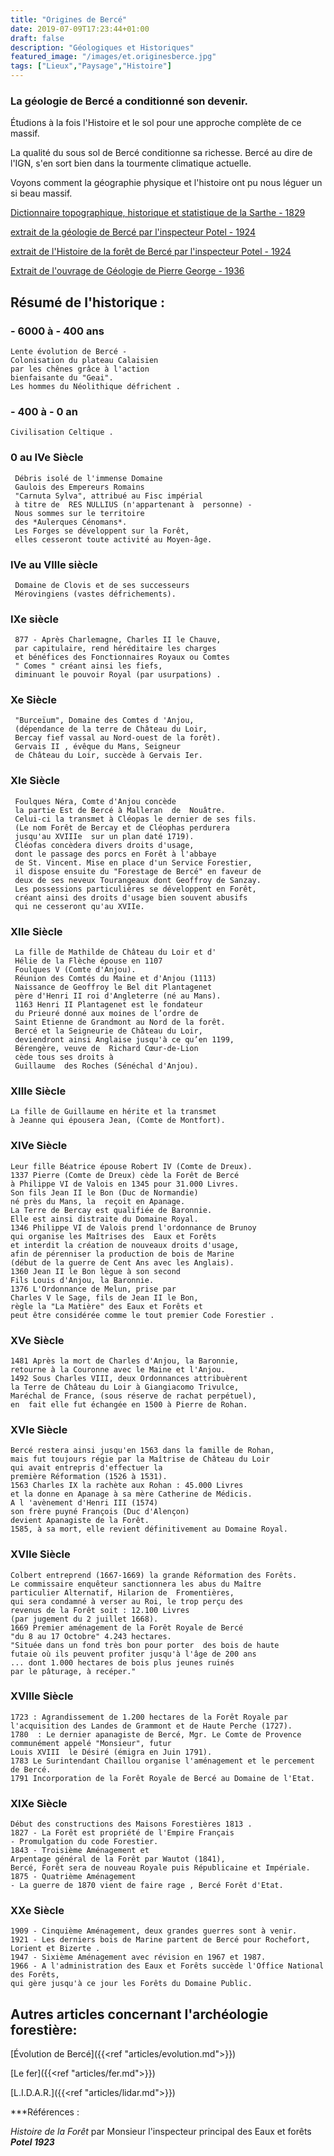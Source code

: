 ```yaml
---
title: "Origines de Bercé"
date: 2019-07-09T17:23:44+01:00
draft: false
description: "Géologiques et Historiques"
featured_image: "/images/et.originesberce.jpg"
tags: ["Lieux","Paysage","Histoire"]
---
```


### La géologie de Bercé a conditionné son devenir.

Étudions à la fois l'Histoire et le sol pour une approche complète de ce massif.

La qualité du sous sol de Bercé conditionne sa richesse.
Bercé au dire de l'IGN, s'en sort bien 
dans la tourmente climatique actuelle.

Voyons comment la géographie physique et l'histoire 
ont pu nous léguer un si beau massif.

[Dictionnaire topographique, historique et statistique de la Sarthe - 1829](/articles/pdf/pesche1829.pdf)

[extrait de la géologie de Bercé par l'inspecteur Potel - 1924](/articles/pdf/extraitgeologiepotel.pdf)

[extrait de l'Histoire de la forêt de Bercé par l'inspecteur Potel - 1924](/articles/pdf/historiqueberceparpotel.pdf)

[Extrait de l'ouvrage de Géologie de Pierre George - 1936](/articles/pdf/geologiepierregeorge.pdf)

## Résumé de l'historique :


  ### - 6000 à - 400 ans  ###
  
    Lente évolution de Bercé -
    Colonisation du plateau Calaisien 
    par les chênes grâce à l'action 
    bienfaisante du "Geai".
    Les hommes du Néolithique défrichent .
    
  ### - 400 à - 0 an ###
  
    Civilisation Celtique .   
    
   ### 0 au IVe Siècle  ###
   
     Débris isolé de l'immense Domaine 
     Gaulois des Empereurs Romains  
     "Carnuta Sylva", attribué au Fisc impérial 
     à titre de  RES NULLIUS (n'appartenant à  personne) -
     Nous sommes sur le territoire 
     des *Aulerques Cénomans*.
     Les Forges se développent sur la Forêt,
     elles cesseront toute activité au Moyen-âge.
     
   ### IVe au VIIIe siècle ###
   
     Domaine de Clovis et de ses successeurs 
     Mérovingiens (vastes défrichements).
     
   ### IXe siècle ###
   
     877 - Après Charlemagne, Charles II le Chauve,
     par capitulaire, rend héréditaire les charges 
     et bénéfices des Fonctionnaires Royaux ou Comtes
     " Comes " créant ainsi les fiefs,
     diminuant le pouvoir Royal (par usurpations) .
     
   ### Xe Siècle ###
   
     "Burceïum", Domaine des Comtes d 'Anjou, 
     (dépendance de la terre de Château du Loir,
     Bercay fief vassal au Nord-ouest de la forêt).
     Gervais II , évêque du Mans, Seigneur
     de Château du Loir, succède à Gervais Ier. 
      
   ### XIe Siècle  ###
   
     Foulques Néra, Comte d'Anjou concède 
     la partie Est de Bercé à Malleran  de  Nouâtre.
     Celui-ci la transmet à Cléopas le dernier de ses fils.
     (Le nom Forêt de Bercay et de Cléophas perdurera
     jusqu'au XVIIIe  sur un plan daté 1719).
     Cléofas concèdera divers droits d'usage, 
     dont le passage des porcs en Forêt à l'abbaye 
     de St. Vincent. Mise en place d'un Service Forestier, 
     il dispose ensuite du "Forestage de Bercé" en faveur de 
     deux de ses neveux Tourangeaux dont Geoffroy de Sanzay.
     Les possessions particulières se développent en Forêt, 
     créant ainsi des droits d'usage bien souvent abusifs
     qui ne cesseront qu'au XVIIe. 
     
   ### XIIe Siècle  ### 
   
     La fille de Mathilde de Château du Loir et d' 
     Hélie de la Flèche épouse en 1107 
     Foulques V (Comte d'Anjou).
     Réunion des Comtés du Maine et d'Anjou (1113) 
     Naissance de Geoffroy le Bel dit Plantagenet 
     père d'Henri II roi d'Angleterre (né au Mans).
     1163 Henri II Plantagenet est le fondateur 
     du Prieuré donné aux moines de l’ordre de
     Saint Etienne de Grandmont au Nord de la forêt.  
     Bercé et la Seigneurie de Château du Loir, 
     deviendront ainsi Anglaise jusqu'à ce qu’en 1199,
     Bérengère, veuve de  Richard Cœur-de-Lion 
     cède tous ses droits à 
     Guillaume  des Roches (Sénéchal d'Anjou).
     
    
   ### XIIIe Siècle  ### 
  
    La fille de Guillaume en hérite et la transmet
    à Jeanne qui épousera Jean, (Comte de Montfort).
   
    
   ### XIVe Siècle ###
   
    Leur fille Béatrice épouse Robert IV (Comte de Dreux).
    1337 Pierre (Comte de Dreux) cède la Forêt de Bercé
    à Philippe VI de Valois en 1345 pour 31.000 Livres. 
    Son fils Jean II le Bon (Duc de Normandie) 
    né près du Mans, la  reçoit en Apanage.
    La Terre de Bercay est qualifiée de Baronnie.
    Elle est ainsi distraite du Domaine Royal.
    1346 Philippe VI de Valois prend l'ordonnance de Brunoy
    qui organise les Maîtrises des  Eaux et Forêts
    et interdit la création de nouveaux droits d'usage, 
    afin de pérenniser la production de bois de Marine 
    (début de la guerre de Cent Ans avec les Anglais).
    1360 Jean II le Bon lègue à son second 
    Fils Louis d'Anjou, la Baronnie.
    1376 L'Ordonnance de Melun, prise par
    Charles V le Sage, fils de Jean II le Bon,
    règle la "La Matière" des Eaux et Forêts et
    peut être considérée comme le tout premier Code Forestier .
   
   ### XVe Siècle   ###
   
    1481 Après la mort de Charles d'Anjou, la Baronnie,
    retourne à la Couronne avec le Maine et l'Anjou.
    1492 Sous Charles VIII, deux Ordonnances attribuèrent 
    la Terre de Château du Loir à Giangiacomo Trivulce,
    Maréchal de France, (sous réserve de rachat perpétuel), 
    en  fait elle fut échangée en 1500 à Pierre de Rohan.
    
   ### XVIe Siècle ###
   
    Bercé restera ainsi jusqu'en 1563 dans la famille de Rohan, 
    mais fut toujours régie par la Maîtrise de Château du Loir
    qui avait entrepris d'effectuer la 
    première Réformation (1526 à 1531).
    1563 Charles IX la rachète aux Rohan : 45.000 Livres 
    et la donne en Apanage à sa mère Catherine de Médicis.  
    A l 'avènement d'Henri III (1574) 
    son frère puyné François (Duc d'Alençon)
    devient Apanagiste de la Forêt. 
    1585, à sa mort, elle revient définitivement au Domaine Royal. 
    
   ### XVIIe Siècle ###
   
    Colbert entreprend (1667-1669) la grande Réformation des Forêts.
    Le commissaire enquêteur sanctionnera les abus du Maître
    particulier Alternatif, Hilarion de  Fromentières, 
    qui sera condamné à verser au Roi, le trop perçu des 
    revenus de la Forêt soit : 12.100 Livres
    (par jugement du 2 juillet 1668).
    1669 Premier aménagement de la Forêt Royale de Bercé
    "du 8 au 17 Octobre" 4.243 hectares. 
    "Située dans un fond très bon pour porter  des bois de haute 
    futaie où ils peuvent profiter jusqu'à l'âge de 200 ans 
    ... dont 1.000 hectares de bois plus jeunes ruinés
    par le pâturage, à recéper."
    
   ### XVIIIe Siècle ###
   
    1723 : Agrandissement de 1.200 hectares de la Forêt Royale par 
    l'acquisition des Landes de Grammont et de Haute Perche (1727). 
    1780  : Le dernier apanagiste de Bercé, Mgr. Le Comte de Provence 
    communément appelé "Monsieur", futur  
    Louis XVIII  le Désiré (émigra en Juin 1791). 
    1783 Le Surintendant Chaillou organise l'aménagement et le percement de Bercé.
    1791 Incorporation de la Forêt Royale de Bercé au Domaine de l'Etat.
    
  ###  XIXe Siècle ###
  
    Début des constructions des Maisons Forestières 1813 .
    1827 - La Forêt est propriété de l'Empire Français 
    - Promulgation du code Forestier.
    1843 - Troisième Aménagement et
    Arpentage général de la Forêt par Wautot (1841),
    Bercé, Forêt sera de nouveau Royale puis Républicaine et Impériale.
    1875 - Quatrième Aménagement 
    - La guerre de 1870 vient de faire rage , Bercé Forêt d'Etat.
    
   ### XXe Siècle ###
   
    1909 - Cinquième Aménagement, deux grandes guerres sont à venir.
    1921 - Les derniers bois de Marine partent de Bercé pour Rochefort, Lorient et Bizerte .
    1947 - Sixième Aménagement avec révision en 1967 et 1987.
    1966 - A l'administration des Eaux et Forêts succède l'Office National des Forêts, 
    qui gère jusqu'à ce jour les Forêts du Domaine Public. 


## Autres articles concernant l'archéologie forestière: ## 


[Évolution de Bercé]({{<ref "articles/evolution.md">}})

[Le fer]({{<ref "articles/fer.md">}})

[L.I.D.A.R.]({{<ref "articles/lidar.md">}})


***Références : 

*Histoire de la Forêt* par Monsieur l'inspecteur principal des Eaux et forêts  ***Potel 1923***
